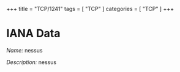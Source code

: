 +++
title = "TCP/1241"
tags = [ "TCP" ]
categories = [ "TCP" ]
+++

# IANA Data

_Name:_ nessus

_Description:_ nessus

